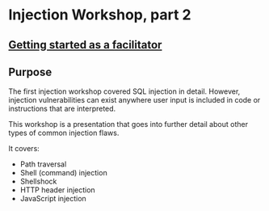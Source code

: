 # Injection Workshop, part 2

## [Getting started as a facilitator](README-facilitator.md)

## Purpose

The first injection workshop covered SQL injection in detail. However, injection
vulnerabilities can exist anywhere user input is included in code or
instructions that are interpreted.

This workshop is a presentation that goes into further detail about other types
of common injection flaws.

It covers:
* Path traversal
* Shell (command) injection
* Shellshock
* HTTP header injection
* JavaScript injection

